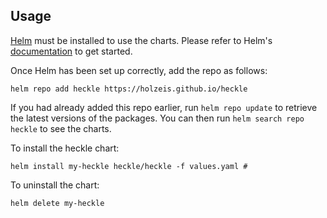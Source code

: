 ## Usage

[Helm](https://helm.sh) must be installed to use the charts.  Please refer to
Helm's [documentation](https://helm.sh/docs) to get started.

Once Helm has been set up correctly, add the repo as follows:

    helm repo add heckle https://holzeis.github.io/heckle

If you had already added this repo earlier, run `helm repo update` to retrieve
the latest versions of the packages.  You can then run `helm search repo
heckle` to see the charts.

To install the heckle chart:

    helm install my-heckle heckle/heckle -f values.yaml # 

To uninstall the chart:

    helm delete my-heckle
